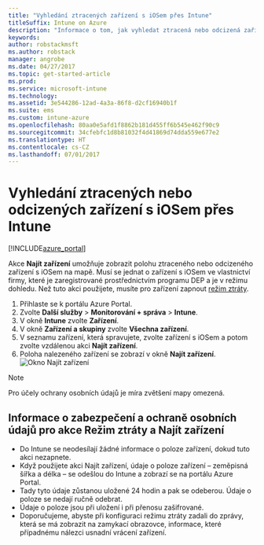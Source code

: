 ```yaml
---
title: "Vyhledání ztracených zařízení s iOSem přes Intune"
titleSuffix: Intune on Azure
description: "Informace o tom, jak vyhledat ztracená nebo odcizená zařízení s iOSem přes Intune"
keywords: 
author: robstackmsft
ms.author: robstack
manager: angrobe
ms.date: 04/27/2017
ms.topic: get-started-article
ms.prod: 
ms.service: microsoft-intune
ms.technology: 
ms.assetid: 3e544286-12ad-4a3a-86f8-d2cf16940b1f
ms.suite: ems
ms.custom: intune-azure
ms.openlocfilehash: 80aa0e5afd1f8862b181d455ff6b545e462f90c9
ms.sourcegitcommit: 34cfebfc1d8b81032f4d41869d74dda559e677e2
ms.translationtype: HT
ms.contentlocale: cs-CZ
ms.lasthandoff: 07/01/2017
---
```

# <a name="locate-lost-or-stolen-ios-devices-with-intune"></a>Vyhledání ztracených nebo odcizených zařízení s iOSem přes Intune


[!INCLUDE[azure_portal](./includes/azure_portal.md)]

Akce **Najít zařízení** umožňuje zobrazit polohu ztraceného nebo odcizeného zařízení s iOSem na mapě. Musí se jednat o zařízení s iOSem ve vlastnictví firmy, které je zaregistrované prostřednictvím programu DEP a je v režimu dohledu. Než tuto akci použijete, musíte pro zařízení zapnout [režim ztráty](/intune-azure/manage-devices/lost-mode.md).

1. Přihlaste se k portálu Azure Portal.
2. Zvolte **Další služby** > **Monitorování + správa** > **Intune**.
3. V okně **Intune** zvolte **Zařízení**.
4. V okně **Zařízení a skupiny** zvolte **Všechna zařízení**.
5. V seznamu zařízení, která spravujete, zvolte zařízení s iOSem a potom zvolte vzdálenou akci **Najít zařízení**.
6. Poloha nalezeného zařízení se zobrazí v okně **Najít zařízení**.
    ![Okno Najít zařízení](./media/locate-device.png)

>[!NOTE]
>Pro účely ochrany osobních údajů je míra zvětšení mapy omezená.

## <a name="security-and-privacy-information-for-the-lost-mode-and-locate-device-actions"></a>Informace o zabezpečení a ochraně osobních údajů pro akce Režim ztráty a Najít zařízení
- Do Intune se neodesílají žádné informace o poloze zařízení, dokud tuto akci nezapnete.
- Když použijete akci Najít zařízení, údaje o poloze zařízení – zeměpisná šířka a délka – se odešlou do Intune a zobrazí se na portálu Azure Portal.
- Tady tyto údaje zůstanou uložené 24 hodin a pak se odeberou. Údaje o poloze se nedají ručně odebrat.
- Údaje o poloze jsou při uložení i při přenosu zašifrované.
- Doporučujeme, abyste při konfiguraci režimu ztráty zadali do zprávy, která se má zobrazit na zamykací obrazovce, informace, které případnému nálezci usnadní vrácení zařízení.
